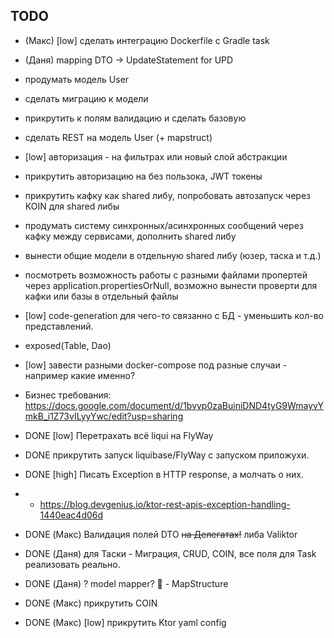 ## TODO

- (Макс) [low] сделать интеграцию Dockerfile с Gradle task

- (Даня) mapping DTO -> UpdateStatement for UPD

- продумать модель User
- сделать миграцию к модели
- прикрутить к полям валидацию и сделать базовую
- сделать REST на модель User (+ mapstruct)

- [low] авторизация - на фильтрах или новый слой абстракции
- прикрутить авторизацию на без пользока, JWT токены

- прикрутить кафку как shared либу, попробовать автозапуск через KOIN для shared либы
- продумать систему синхронных/асинхронных сообщений через кафку между сервисами, дополнить shared либу
- вынести общие модели в отдельную shared либу (юзер, таска и т.д.)

- посмотреть возможность работы с разными файлами пропертей через application.propertiesOrNull, возможно вынести проверти для кафки или базы в отдельный файлы

- [low] code-generation для чего-то связанно с БД - уменьшить кол-во представлений.
- exposed(Table, Dao)
- [low] завести разными docker-compose под разные случаи - например какие именно?

- Бизнес требования:
  https://docs.google.com/document/d/1bvyp0zaBuiniDND4tyG9WmayvYmkB_i1Z73vILyyYwc/edit?usp=sharing

- DONE [low] Перетрахать всё liqui на FlyWay
- DONE прикрутить запуск liquibase/FlyWay с запуском приложухи.
- DONE [high] Писать Exception в HTTP response, а молчать о них.
- - https://blog.devgenius.io/ktor-rest-apis-exception-handling-1440eac4d06d
- DONE (Макс) Валидация полей DTO ~~на Делегатах!~~ либа Valiktor
- DONE (Даня) для Таски - Миграция, CRUD, COIN, все поля для Task реализовать реально.
- DONE (Даня) ? model mapper? 🤔 - MapStructure
- DONE (Макс) прикрутить COIN
- DONE (Макс) [low] прикрутить Ktor yaml config 
